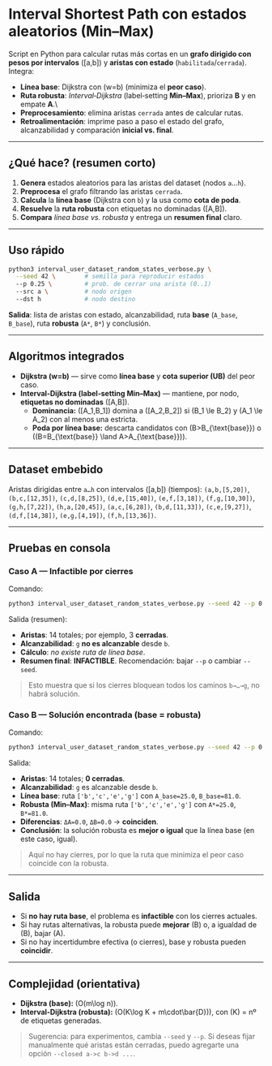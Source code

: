 # Interval Shortest Path con estados aleatorios (Min–Max)

Script en Python para calcular rutas más cortas en un **grafo dirigido con pesos por intervalos** \([a,b]\) y **aristas con estado** (`habilitada`/`cerrada`). Integra:

- **Línea base**: Dijkstra con \(w=b\) (minimiza el **peor caso**).
- **Ruta robusta**: *Interval‑Dijkstra* (label‑setting **Min–Max**), prioriza **B** y en empate **A**.\
- **Preprocesamiento**: elimina aristas `cerrada` antes de calcular rutas.
- **Retroalimentación**: imprime paso a paso el estado del grafo, alcanzabilidad y comparación **inicial vs. final**.

---

## ¿Qué hace? (resumen corto)
1. **Genera** estados aleatorios para las aristas del dataset (nodos `a`…`h`).  
2. **Preprocesa** el grafo filtrando las aristas `cerrada`.  
3. **Calcula** la **línea base** (Dijkstra con `b`) y la usa como **cota de poda**.  
4. **Resuelve** la **ruta robusta** con etiquetas no dominadas \([A,B]\).  
5. **Compara** *línea base vs. robusta* y entrega un **resumen final** claro.

---

## Uso rápido
```bash
python3 interval_user_dataset_random_states_verbose.py \
  --seed 42 \        # semilla para reproducir estados
  --p 0.25 \         # prob. de cerrar una arista (0..1)
  --src a \          # nodo origen
  --dst h            # nodo destino
```

**Salida**: lista de aristas con estado, alcanzabilidad, ruta **base** (`A_base`, `B_base`), ruta **robusta** (`A*`, `B*`) y conclusión.

---

## Algoritmos integrados
- **Dijkstra (w=b)** — sirve como **línea base** y **cota superior (UB)** del peor caso.  
- **Interval‑Dijkstra (label‑setting Min–Max)** — mantiene, por nodo, **etiquetas no dominadas** \([A,B]\).  
  - **Dominancia:** \([A_1,B_1]\) domina a \([A_2,B_2]\) si \(B_1 \le B_2\) y \(A_1 \le A_2\) con al menos una estricta.  
  - **Poda por línea base:** descarta candidatos con \(B>B_{\text{base}}\) o \((B=B_{\text{base}} \land A>A_{\text{base}})\).

---

## Dataset embebido
Aristas dirigidas entre `a…h` con intervalos \([a,b]\) (tiempos):
`(a,b,[5,20])`, `(b,c,[12,35])`, `(c,d,[8,25])`, `(d,e,[15,40])`, `(e,f,[3,18])`,
`(f,g,[10,30])`, `(g,h,[7,22])`, `(h,a,[20,45])`, `(a,c,[6,28])`,
`(b,d,[11,33])`, `(c,e,[9,27])`, `(d,f,[14,38])`, `(e,g,[4,19])`, `(f,h,[13,36])`.

---

## Pruebas en consola

### Caso A — **Infactible** por cierres
Comando:
```bash
python3 interval_user_dataset_random_states_verbose.py --seed 42 --p 0.30 --src b --dst g
```
Salida (resumen):
- **Aristas**: 14 totales; por ejemplo, 3 **cerradas**.  
- **Alcanzabilidad**: `g` **no es alcanzable** desde `b`.  
- **Cálculo**: *no existe ruta de línea base*.  
- **Resumen final**: **INFACTIBLE**. Recomendación: bajar `--p` o cambiar `--seed`.

> Esto muestra que si los cierres bloquean todos los caminos `b→…→g`, no habrá solución.

### Caso B — **Solución encontrada (base = robusta)**
Comando:
```bash
python3 interval_user_dataset_random_states_verbose.py --seed 42 --p 0.02 --src b --dst g
```
Salida:
- **Aristas**: 14 totales; **0 cerradas**.  
- **Alcanzabilidad**: `g` es alcanzable desde `b`.  
- **Línea base**: ruta `['b','c','e','g']` con `A_base=25.0`, `B_base=81.0`.  
- **Robusta (Min–Max)**: misma ruta `['b','c','e','g']` con `A*=25.0`, `B*=81.0`.  
- **Diferencias**: `ΔA=0.0`, `ΔB=0.0` → **coinciden**.  
- **Conclusión**: la solución robusta es **mejor o igual** que la línea base (en este caso, igual).

> Aquí no hay cierres, por lo que la ruta que minimiza el peor caso coincide con la robusta.

---

## Salida
- Si **no hay ruta base**, el problema es **infactible** con los cierres actuales.  
- Si hay rutas alternativas, la robusta puede **mejorar** \(B\) o, a igualdad de \(B\), bajar \(A\).  
- Si no hay incertidumbre efectiva (o cierres), base y robusta pueden **coincidir**.

---

## Complejidad (orientativa)
- **Dijkstra (base):** \(O(m\\log n)\).  
- **Interval‑Dijkstra (robusta):** \(O(K\\log K + m\\cdot\\bar{D})\), con \(K\) = nº de etiquetas generadas.


> Sugerencia: para experimentos, cambia `--seed` y `--p`. Si deseas fijar manualmente qué aristas están cerradas, puedo agregarte una opción `--closed a->c b->d ...`.
